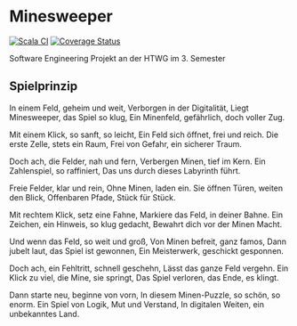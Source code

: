 # Minesweeper
[![Scala CI](https://github.com/bafto/minesweeper/actions/workflows/scala.yml/badge.svg)](https://github.com/bafto/minesweeper/actions/workflows/scala.yml) [![Coverage Status](https://coveralls.io/repos/github/bafto/minesweeper/badge.svg)](https://coveralls.io/github/bafto/minesweeper)

Software Engineering Projekt an der HTWG im 3. Semester

## Spielprinzip
In einem Feld, geheim und weit,
Verborgen in der Digitalität,
Liegt Minesweeper, das Spiel so klug,
Ein Minenfeld, gefährlich, doch voller Zug.

Mit einem Klick, so sanft, so leicht,
Ein Feld sich öffnet, frei und reich.
Die erste Zelle, stets ein Raum,
Frei von Gefahr, ein sicherer Traum.

Doch ach, die Felder, nah und fern,
Verbergen Minen, tief im Kern.
Ein Zahlenspiel, so raffiniert,
Das uns durch dieses Labyrinth führt.

Freie Felder, klar und rein,
Ohne Minen, laden ein.
Sie öffnen Türen, weiten den Blick,
Offenbaren Pfade, Stück für Stück.

Mit rechtem Klick, setz eine Fahne,
Markiere das Feld, in deiner Bahne.
Ein Zeichen, ein Hinweis, so klug gedacht,
Bewahrt dich vor der Minen Macht.

Und wenn das Feld, so weit und groß,
Von Minen befreit, ganz famos,
Dann jubelt laut, das Spiel ist gewonnen,
Ein Meisterwerk, geschickt gesponnen.

Doch ach, ein Fehltritt, schnell geschehn,
Lässt das ganze Feld vergehn.
Ein Klick zu viel, die Mine, sie springt,
Das Spiel verloren, das Ende, es klingt.

Dann starte neu, beginne von vorn,
In diesem Minen-Puzzle, so schön, so enorm.
Ein Spiel von Logik, Mut und Verstand,
In digitalen Weiten, ein unbekanntes Land.
